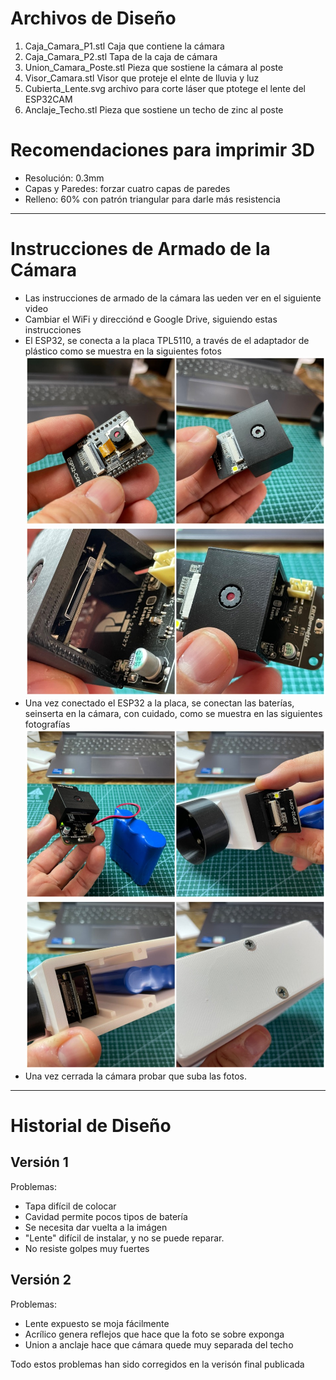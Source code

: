 # Archivos de Diseño

1. Caja_Camara_P1.stl  Caja que contiene la cámara
2. Caja_Camara_P2.stl  Tapa de la caja de cámara
3. Union_Camara_Poste.stl Pieza que sostiene la cámara al poste
4. Visor_Camara.stl Visor que proteje el elnte de lluvia y luz
5. Cubierta_Lente.svg  archivo para corte láser que ptotege el lente del ESP32CAM
6. Anclaje_Techo.stl Pieza que sostiene un techo de zinc al poste

# Recomendaciones para imprimir 3D

- Resolución: 0.3mm
- Capas y Paredes: forzar cuatro capas de paredes
- Relleno: 60% con patrón triangular para darle más resistencia

--- 
# Instrucciones de Armado de la Cámara

- Las instrucciones de armado de la cámara las ueden ver en el siguiente video
- Cambiar el WiFi y direcciónd e Google Drive, siguiendo estas instrucciones
- El ESP32, se conecta a la placa TPL5110, a través de el adaptador de plástico como se muestra en la siguientes fotos
  ![ESP32 Clip](https://github.com/Universidad-Cenfotec/Contraloria/blob/main/imagenes/esp32_clip.JPG)
  ![](https://github.com/Universidad-Cenfotec/Contraloria/blob/main/imagenes/esp32_clip2.JPG)
- Una vez conectado el ESP32 a la placa, se conectan las baterías, seinserta en la cámara, con cuidado, como se muestra en las siguientes fotografías
![](https://github.com/Universidad-Cenfotec/Contraloria/blob/main/imagenes/esp32_camara.JPG)
![](https://github.com/Universidad-Cenfotec/Contraloria/blob/main/imagenes/esp32_camara2.JPG)
- Una vez cerrada la cámara probar que suba las fotos.


---
# Historial de Diseño

## Versión 1

Problemas:
- Tapa difícil de colocar
- Cavidad permite pocos tipos de batería
- Se necesita dar vuelta a la imágen
- "Lente" difícil de instalar, y no se puede reparar.
- No resiste golpes muy fuertes

## Versión 2

Problemas:
- Lente expuesto se moja fácilmente
- Acrílico genera reflejos que hace que la foto se sobre exponga
- Union a anclaje hace que cámara quede muy separada del techo

Todo estos problemas han sido corregidos en la verisón final publicada
